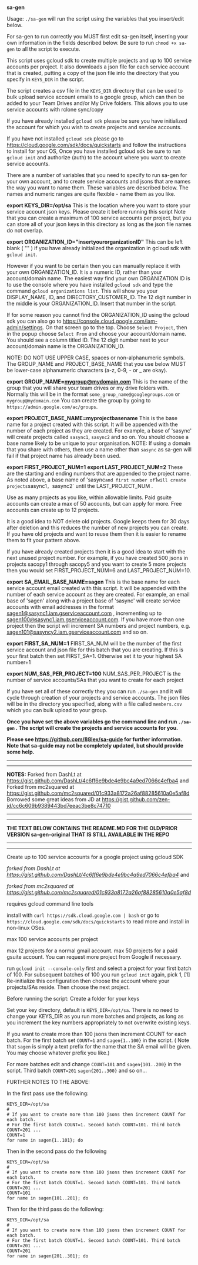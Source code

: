 **sa-gen**

Usage:  `./sa-gen` will run the script using the variables that you insert/edit below.

For sa-gen to run correctly you MUST first edit sa-gen itself, inserting your own information in the fields described below.
Be sure to run `chmod +x sa-gen` to all the script to execute.


This script uses gcloud sdk to create multiple projects and up to 100 service accounts per project.
It also downloads a json file for each service account that is created, putting a copy of the json file into the
directory that you specify in `KEYS_DIR` in the script.

The script creates a csv file in the `KEYS_DIR` directory that can be used to bulk upload service account emails to a google group,
which can then be added to your Team Drives and/or My Drive folders. This allows you to use service accounts with rclone sync/copy

If you have already installed `gcloud sdk` please be sure you have initialized the account for which you wish to create projects and service accounts.

If you have not installed `gcloud sdk` please go to https://cloud.google.com/sdk/docs/quickstarts and follow the instructions to install for your OS,
Once you have installed gcloud sdk be sure to run `gcloud init` and authorize (auth) to the account where you want to create service accounts.

There are a number of variables that you need to specify to run sa-gen for your own account, and to create service accounts and jsons
that are names the way you want to name them. These variables are described below. The names and numeric ranges are quite flexible -
name them as you like.

**export KEYS_DIR=/opt/sa**
This is the location where you want to store your service account json keys. Please create it before running this script
Note that you can create a maximum of 100 service accounts per project, but you can store all of your json keys in this
directory as long as the json file names do not overlap.

**export ORGANIZATION_ID="insertyourorganizationID"**
This can be left blank ( "" ) if you have already initialized the organization in gcloud sdk with `gcloud init`.

However if you want to be certain then you can manually replace it with your own ORGANIZATION_ID. It is a numeric ID, rather than your account/domain name.
The easiest way find your own ORGANIZATION ID is to use the console where you have installed `gcloud sdk` and type the command `gcloud organizations list`.
This will show you your DISPLAY_NAME, ID, and DIRECTORY_CUSTOMER_ID. The 12 digit number in the middle is your ORGANIZATION_ID. Insert that
number in the script.

If for some reason you cannot find the ORGANIZATION_ID using the gcloud sdk you can also go to https://console.cloud.google.com/iam-admin/settings.
On that screen go to the top. Choose `Select Project`, then in the popup choose `Select From` and choose your account/domain name. You should see
a column titled ID. The 12 digit number next to your account/domain name is the ORGANIZATION_ID.

NOTE: DO NOT USE UPPER CASE, spaces or non-alphanumeric symbols. The GROUP_NAME and PROJECT_BASE_NAME that you use below MUST be lower-case alphanumeric characters (a-z, 0-9, - or _ are okay).

**export GROUP_NAME=mygroup@mydomain.com**
This is the name of the group that you will share your team drives or my drive folders with.
Normally this will be in the format `some_group_name@googlegroups.com` or `mygroup@mydomain.com`
You can create the group by going to `https://admin.google.com/ac/groups`.

**export PROJECT_BASE_NAME=myprojectbasename**
This is the base name for a project created with this script. It will be appended with the number of each project
as they are created. For example, a base of 'sasync' will create projects called `sasync1`, `sasync2` and so on.
You should choose a base name likely to be unique to your organisation.
NOTE: If using a domain that you share with others, then use a name other than `sasync` as sa-gen will fail if that project name has already been used.

**export FIRST_PROJECT_NUM=1**
**export LAST_PROJECT_NUM=2**
These are the starting and ending numbers that are appended to the project name. As noted above, a base name of 'sasync` and first number of `1` will
create projects `sasync1`, `sasync2` until the LAST_PROJECT_NUM .

Use as many projects as you like, within allowable limits. Paid gsuite accounts can create a max of 50 accounts, but can apply for more.
Free accounts can create up to 12 projects.

It is a good idea to NOT delete old projects. Google keeps them for 30 days after deletion and this reduces the number of new projects you can create.
If you have old projects and want to reuse them then it is easier to rename them to fit your pattern above.

If you have already created projects then it is a good idea to start with the next unused project number. For example, if you have
created 500 jsons in projects sacopy1 through sacopy5 and you want to create 5 more projects then you would set FIRST_PROJECT_NUM=6 and
LAST_PROJECT_NUM=10.

**export SA_EMAIL_BASE_NAME=sagen**
This is the base name for each service account email created with this script. It will be appended with the number of each service account
as they are created. For example, an email base of 'sagen' along with a project base of 'sasync' will create service accounts with email addresses
in the format sagen1@sasync1.iam.gserviceaccount.com , incrementing up to sagen100@sasync1.iam.gserviceaccount.com. If you have more
than one project then the script will increment SA numbers and project numbers, e.g. sagen101@sasyncy2.iam.gserviceaccount.com and so on.

**export FIRST_SA_NUM=1**
FIRST_SA_NUM will be the number of the first service account and json file for this batch that you are creating.
If this is your first batch then set FIRST_SA=1. Otherwise set it to your highest SA number+1

**export NUM_SAS_PER_PROJECT=100**
NUM_SAS_PER_PROJECT is the number of service accounts/SAs that you want to create for each project

If you have set all of these correctly they you can run `./sa-gen` and it will cycle through creation of your projects and service accounts.
The json files will be in the directory you specified, along with a file called `members.csv` which you can bulk upload to your group.

**Once you have set the above variables go the command line and run `./sa-gen` . The script will create the projects and service accounts for you.**




**Please see https://github.com/88lex/sa-guide for further information. Note that sa-guide may not be completely updated, but should provide some help.**



*****************
*****************

**NOTES:**
Forked from DashLt at https://gist.github.com/DashLt/4c6ff6e9bde4e9bc4a9ed7066c4efba4 and
Forked from mc2squared at https://gist.github.com/mc2squared/01c933a8172a26af88285610a0e5af8d
Borrowed some great ideas from JD at https://gist.github.com/zen-jd/cc6c609b9389443bd7eeac3be8c74710




*************************
*************************

**THE TEXT BELOW CONTAINS THE README.MD FOR THE OLD/PRIOR VERSION sa-gen-original THAT IS STILL AVAILABLE IN THE REPO**

*************************
*************************

Create up to 100 service accounts for a google project using gcloud SDK

_forked from DashLt at https://gist.github.com/DashLt/4c6ff6e9bde4e9bc4a9ed7066c4efba4_ and

_forked from mc2squared at https://gist.github.com/mc2squared/01c933a8172a26af88285610a0e5af8d_


requires gcloud command line tools

install with ```curl https://sdk.cloud.google.com | bash```
or go to ```https://cloud.google.com/sdk/docs/quickstarts``` to read more and install in non-linux OSes.

max 100 service accounts per project

max 12 projects for a normal gmail account.
max 50 projects for a paid gsuite account. You can request more project from Google if necessary.

run `gcloud init --console-only` first and select a project for your first batch of 100.
For subsequent batches of 100 you run `gcloud init` again, pick 1, [1] Re-initialize this configuration
then choose the account where your projects/SAs reside. Then choose the next project.

Before running the script:
Create a folder for your keys

Set your key directory, default is `KEYS_DIR=/opt/sa`. There is no need to change your KEYS_DIR as you
run more batches and projects, as long as you increment the key numbers appropriately to not overwrite existing keys.

If you want to create more than 100 jsons then increment COUNT for each batch.
For the first batch set `COUNT=1` and `sagen{1..100}` in the script.
( Note that `sagen` is simply a text prefix for the name that the SA email will be given. You may choose whatever prefix you like.)

For more batches edit and change `COUNT=101` and `sagen{101..200}` in the script. Third batch `COUNT=201` `sagen{201..300}` and so on...

FURTHER NOTES TO THE ABOVE:

In the first pass use the following:

```
KEYS_DIR=/opt/sa
#
# If you want to create more than 100 jsons then increment COUNT for each batch.
# For the first batch COUNT=1. Second batch COUNT=101. Third batch COUNT=201 ...
COUNT=1
for name in sagen{1..101}; do
```

Then in the second pass do the following

```
KEYS_DIR=/opt/sa
#
# If you want to create more than 100 jsons then increment COUNT for each batch.
# For the first batch COUNT=1. Second batch COUNT=101. Third batch COUNT=201 ...
COUNT=101
for name in sagen{101..201}; do
```

Then for the third pass do the following:

```
KEYS_DIR=/opt/sa
#
# If you want to create more than 100 jsons then increment COUNT for each batch.
# For the first batch COUNT=1. Second batch COUNT=101. Third batch COUNT=201 ...
COUNT=201
for name in sagen{201..301}; do
```
